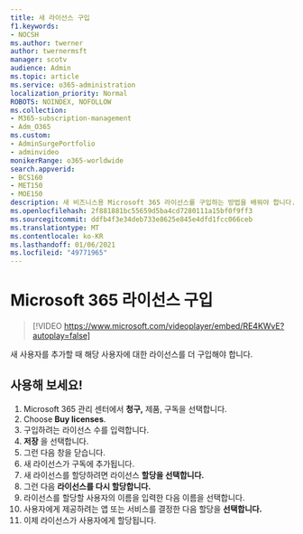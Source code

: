 ```yaml
---
title: 새 라이선스 구입
f1.keywords:
- NOCSH
ms.author: twerner
author: twernermsft
manager: scotv
audience: Admin
ms.topic: article
ms.service: o365-administration
localization_priority: Normal
ROBOTS: NOINDEX, NOFOLLOW
ms.collection:
- M365-subscription-management
- Adm_O365
ms.custom:
- AdminSurgePortfolio
- adminvideo
monikerRange: o365-worldwide
search.appverid:
- BCS160
- MET150
- MOE150
description: 새 비즈니스용 Microsoft 365 라이선스를 구입하는 방법을 배워야 합니다.
ms.openlocfilehash: 2f881881bc55659d5ba4cd7280111a15bf0f9ff3
ms.sourcegitcommit: ddfb4f3e34deb733e8625e845e4dfd1fcc066ceb
ms.translationtype: MT
ms.contentlocale: ko-KR
ms.lasthandoff: 01/06/2021
ms.locfileid: "49771965"
---
```

# <a name="buy-microsoft-365-licenses"></a>Microsoft 365 라이선스 구입

> [!VIDEO https://www.microsoft.com/videoplayer/embed/RE4KWvE?autoplay=false]

새 사용자를 추가할 때 해당 사용자에 대한 라이선스를 더 구입해야 합니다.

## <a name="try-it"></a>사용해 보세요!

1. Microsoft 365 관리 센터에서 **청구,** 제품, 구독을 선택합니다. 
1. Choose **Buy licenses**.
1. 구입하려는 라이선스 수를 입력합니다.
1. **저장** 을 선택합니다.
1. 그런 다음 창을 닫습니다.
1. 새 라이선스가 구독에 추가됩니다.
1. 새 라이선스를 할당하려면 라이선스 **할당을 선택합니다.**
1. 그런 다음 **라이선스를 다시 할당합니다.**
1. 라이선스를 할당할 사용자의 이름을 입력한 다음 이름을 선택합니다.
1. 사용자에게 제공하려는 앱 또는 서비스를 결정한 다음 할당을 **선택합니다.**
1. 이제 라이선스가 사용자에게 할당됩니다.